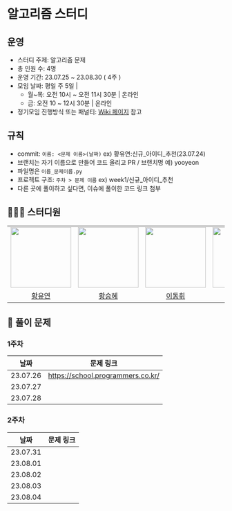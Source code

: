 # 알고리즘 스터디 
## 운영
- 스터디 주제: 알고리즘 문제
- 총 인원 수: 4명
- 운영 기간: 23.07.25 ~ 23.08.30 ( 4주 )
- 모임 날짜: 평일 주 5일 |
   - 월~목: 오전 10시 ~ 오전 11시 30분 | 온라인
   - 금: 오전 10 ~ 12시 30분 | 온라인
- 정기모임 진행방식 또는 패널티: [Wiki 페이지](https://github.com/AlgorithmStudy23/Algorithm/wiki/%EC%8A%A4%ED%84%B0%EB%94%94-%EC%A7%84%ED%96%89-%EB%B0%A9%EC%8B%9D-%EB%B0%8F-%EA%B7%9C%EC%B9%99) 참고

## 규칙
* commit: `이름: <문제 이름>(날짜)` ex) 황유연:신규_아이디_추천(23.07.24)
* 브랜치는 자기 이름으로 만들어 코드 올리고 PR / 브랜치명 예) yooyeon
* 파일명은 `이름_문제이름.py`
* 프로젝트 구조: `주차 > 문제 이름` ex) week1/신규_아이디_추천
* 다른 곳에 풀이하고 싶다면, 이슈에 풀이한 코드 링크 첨부



## 👩🏻‍💻 스터디원
<table>
    <tr>
        <td height="140px" align="center"><img src="https://avatars.githubusercontent.com/yoooyeon" width="140px" /></td>
        <td height="140px" align="center"><img src="https://avatars.githubusercontent.com/seunghye-study" width="140px" /></td>
        <td height="140px" align="center"><img src="https://avatars.githubusercontent.com/Initium-Home" width="140px" /></td>
        <td height="140px" align="center"><img src="https://avatars.githubusercontent.com/Heeesuu" width="140px" /></td>
    </tr>
    <tr>
        <td align="center">
          <a href="https://github.com/yoooyeon"> 황유연 </a>
        </td>
        <td align="center">
          <a href="https://github.com/seunghye-study"> 황승혜 </a>
        </td>
        <td align="center">
          <a href="https://github.com/Initium-Home"> 이동휘 </a>
        </td>
        <td align="center">
          <a href="https://github.com/Heeesuu"> 신희수 </a>
        </td>
    </tr>
</table>

## 📑 풀이 문제

### 1주차
<!-- 문제 링크 셀 데이터 형식: [문제 풀이 플랫폼 | 문제 이름](문제 링크) -->

| 날짜   | 문제 링크                                       |
| ------ | -------------------------------------------- |
| 23.07.26 | https://school.programmers.co.kr/|
| 23.07.27 | |
| 23.07.28 |  |

### 2주차
<!-- 문제 링크 셀 데이터 형식: [문제 풀이 플랫폼 | 문제 이름](문제 링크) -->

| 날짜   | 문제 링크                                       |
| ------ | -------------------------------------------- |
| 23.07.31 | |
| 23.08.01 | |
| 23.08.02 |  |
| 23.08.03 |  |
| 23.08.04 |  |

